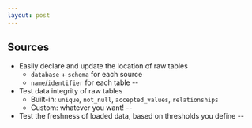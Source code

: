 ```yaml
---
layout: post
---
```


## Sources
- Easily declare and update the location of raw tables
    - `database` + `schema` for each source
    - `name`/`identifier` for each table
--
- Test data integrity of raw tables
    - Built-in: `unique`, `not_null`, `accepted_values`, `relationships`
    - Custom: whatever you want!
--
- Test the freshness of loaded data, based on thresholds you define
--

